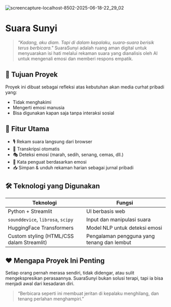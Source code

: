 ![screencapture-localhost-8502-2025-06-18-22_29_02](https://github.com/user-attachments/assets/85608a25-d366-49b3-86f6-89377a34a0c6)

# Suara Sunyi

> *"Kadang, aku diam. Tapi di dalam kepalaku, suara-suara berisik terus berbicara."*
> SuaraSunyi adalah ruang aman digital untuk menyuarakan isi hati melalui rekaman suara yang dianalisis oleh AI untuk mengenali emosi dan memberi respons empatik.

## 🎯 Tujuan Proyek

Proyek ini dibuat sebagai refleksi atas kebutuhan akan media curhat pribadi yang:

* Tidak menghakimi
* Mengerti emosi manusia
* Bisa digunakan kapan saja tanpa interaksi sosial

## 🧠 Fitur Utama

* 🎙️ Rekam suara langsung dari browser
* 📝 Transkripsi otomatis
* 🎭 Deteksi emosi (marah, sedih, senang, cemas, dll.)
* 💬 Kata penguat berdasarkan emosi
* 📥 Simpan & unduh rekaman harian sebagai jurnal pribadi

## 🛠️ Teknologi yang Digunakan

| Teknologi                                 | Fungsi                                     |
| ----------------------------------------- | ------------------------------------------ |
| Python + Streamlit                        | UI berbasis web                            |
| `sounddevice`, `librosa`, `scipy`         | Input dan manipulasi suara                 |
| HuggingFace Transformers                  | Model NLP untuk deteksi emosi              |
| Custom styling (HTML/CSS dalam Streamlit) | Pengalaman pengguna yang tenang dan lembut |


## ❤️ Mengapa Proyek Ini Penting

Setiap orang pernah merasa sendiri, tidak didengar, atau sulit mengekspresikan perasaannya. SuaraSunyi bukan solusi terapi, tapi ia bisa menjadi awal dari kesadaran diri.

> “Berbicara seperti ini membuat jeritan di kepalaku menghilang, dan tenang perlahan menghampiri.”
